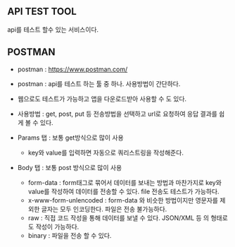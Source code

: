 ## API TEST TOOL

api를 테스트 할수 있는 서비스이다.



## POSTMAN

* postman : https://www.postman.com/

* postman : api를 테스트 하는 툴 중 하나. 사용방법이 간단하다.

* 웹으로도 테스트가 가능하고 앱을 다운로드받아 사용할 수 도 있다.

  

* 사용방법 : get, post, put 등 전송방법을 선택하고 url로 요청하여 응답 결과를 쉽게 볼 수 있다.



* Params 탭 : 보통 get방식으로 많이 사용
  + key와 value를 입력하면 자동으로 쿼리스트링을 작성해준다.

* Body 탭 : 보통 post 방식으로 많이 사용
  + form-data : form태그로 묶어서 데이터를 보내는 방법과 마찬가지로 key와 value를 작성하여 데이터를 전송할 수 있다. file 전송도 테스트가 가능하다.
  + x-www-form-unlencoded : form-data 와 비슷한 방법이지만 영문자를 제외한 글자는 모두 인코딩한다. 파일은 전송 불가능하다.
  + raw  : 직접 코드 작성을 통해 데이터를 보낼 수 있다. JSON/XML 등 의 형태로도 작성이 가능하다.
  + binary : 파일을 전송 할 수 있다.

